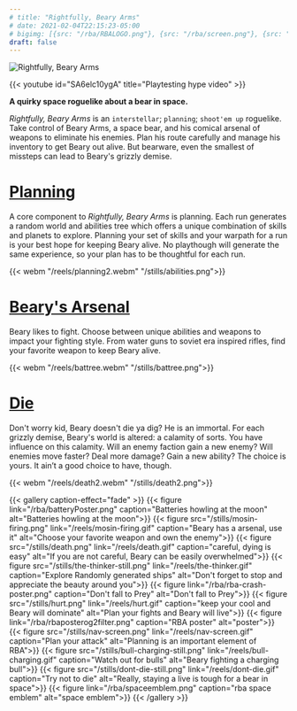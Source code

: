 ```yaml
---
# title: "Rightfully, Beary Arms"
# date: 2021-02-04T22:15:23-05:00
# bigimg: [{src: "/rba/RBALOGO.png"}, {src: "/rba/screen.png"}, {src: "/stills/the-thinker-still.png"}]
draft: false
---
```


![Rightfully, Beary Arms](/rba/logo4.png)

{{< youtube id="SA6elc10ygA" title="Playtesting hype video" >}}

**A quirky space roguelike about a bear in space.**

_Rightfully, Beary Arms_ is an `interstellar`; `planning`; `shoot'em up` roguelike. Take control of Beary Arms, a space bear, and his comical arsenal of weapons to eliminate  his enemies. Plan his route carefully and manage his inventory to get Beary out alive. But bearware, even the smallest of missteps can lead to Beary's grizzly demise.

# [Planning](#Planning)

A core component to _Rightfully, Beary Arms_ is planning. Each run generates a random world and abilities tree which offers a unique combination of skills and planets to explore. Planning your set of skills and your warpath for a run is your best hope for keeping Beary alive. No playthough will generate the same experience, so your plan has to be thoughtful for each run.

{{< webm "/reels/planning2.webm" "/stills/abilities.png">}}

# [Beary's Arsenal](#BearysArsenal)

Beary likes to fight. Choose between unique abilities and weapons to impact your fighting style. From water guns to soviet era inspired rifles, find your favorite weapon to keep Beary alive.

{{< webm "/reels/battree.webm" "/stills/battree.png">}}

# [Die](#Die)

Don't worry kid, Beary doesn't die ya dig? He is an immortal. For each grizzly demise, Beary's world is altered: a calamity of sorts. You have influence on this calamity. Will an enemy faction gain a new enemy? Will enemies move faster? Deal more damage? Gain a new ability? The choice is yours. It ain’t a good choice to have, though.

{{< webm "/reels/death2.webm" "/stills/death2.png">}}


{{< gallery caption-effect="fade" >}}
  {{< figure link="/rba/batteryPoster.png" caption="Batteries howling at the moon" alt="Batteries howling at the moon">}}
  {{< figure src="/stills/mosin-firing.png" link="/reels/mosin-firing.gif" caption="Beary has a arsenal, use it" alt="Choose your favorite weapon and own the enemy">}}
  {{< figure src="/stills/death.png" link="/reels/death.gif" caption="careful, dying is easy" alt="If you are not careful, Beary can be easily overwhelmed">}}
  {{< figure src="/stills/the-thinker-still.png" link="/reels/the-thinker.gif" caption="Explore Randomly generated ships" alt="Don't forget to stop and appreciate the beauty around you">}}
  {{< figure link="/rba/rba-crash-poster.png" caption="Don't fall to Prey" alt="Don't fall to Prey">}}
  {{< figure src="/stills/hurt.png" link="/reels/hurt.gif" caption="keep your cool and Beary will dominate" alt="Plan your fights and Beary will live">}}
  {{< figure link="/rba/rbaposterog2filter.png" caption="RBA poster" alt="poster">}}
  {{< figure src="/stills/nav-screen.png" link="/reels/nav-screen.gif" caption="Plan your attack" alt="Planning is an important element of RBA">}}
  {{< figure src="/stills/bull-charging-still.png" link="/reels/bull-charging.gif" caption="Watch out for bulls" alt="Beary fighting a charging bull">}}
  {{< figure src="/stills/dont-die-still.png" link="/reels/dont-die.gif" caption="Try not to die" alt="Really, staying a live is tough for a bear in space">}}
  {{< figure link="/rba/spaceemblem.png" caption="rba space emblem" alt="space emblem">}}
{{< /gallery >}}
